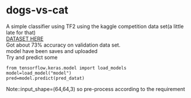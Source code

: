 # dogs-vs-cat
A simple classifier using TF2 using the kaggle competition data set(a little late for that)  
[DATASET HERE](https://www.kaggle.com/c/dogs-vs-cats/data)  
Got about 73% accuracy on validation data set.  
model have been saves and uploaded  
Try and predict some  
```pyhon
from tensorflow.keras.model import load_models
model=load_model("model")
pred=model.predict(pred_datat)
```

Note::input_shape=(64,64,3) so pre-process according to the requirement  

